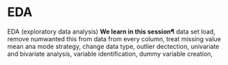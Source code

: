 # EDA
EDA (exploratory data analysis)
**We learn in this session¶**
data set load, 
remove numwanted this from data from every column, 
treat missing value mean ana mode strategy, 
change data type, 
outlier dectection, 
univariate and bivariate analysis, 
variable identification, 
dummy variable creation, 
